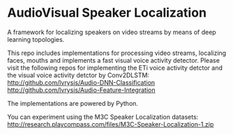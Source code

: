 # AudioVisual Speaker Localization
A framework for localizing speakers on video streams by means of deep learning topologies.

This repo includes implementations for processing video streams, localizing faces, mouths and implements a fast visual voice activity detector. Please visit the following repos for implementing the ETi voice activity detctor and the visual voice activity detctor by Conv2DLSTM:  
http://github.com/lvrysis/Audio-DNN-Classification  
http://github.com/lvrysis/Audio-Feature-Integration  

The implementations are powered by Python.

You can experiment using the M3C Speaker Localization datasets:  
http://research.playcompass.com/files/M3C-Speaker-Localization-1.zip
